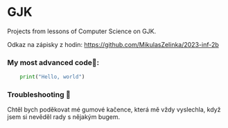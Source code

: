 # GJK
Projects from lessons of Computer Science on GJK.

Odkaz na zápisky z hodin:
https://github.com/MikulasZelinka/2023-inf-2b

### My most advanced code🤣: 

```python
	print("Hello, world")
```



### Troubleshooting :duck: ###
Chtěl bych poděkovat mé gumové kačence, která mě vždy vyslechla, když jsem si nevěděl rady s nějakým bugem.


